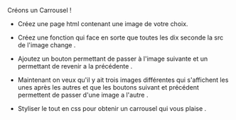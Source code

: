 Créons un Carrousel !

* Créez une page html contenant une image de votre choix.

* Créez une fonction qui face en sorte que toutes les dix seconde la src de l'image change .

* Ajoutez un bouton permettant de passer à l'image suivante et un permettant de revenir a la précédente .

* Maintenant on veux qu'il y ait trois images différentes qui s'affichent les unes après les autres et que les boutons suivant et précédent permettent de passer d'une image a l'autre .

* Styliser le tout en css pour obtenir un carrousel qui vous plaise .
